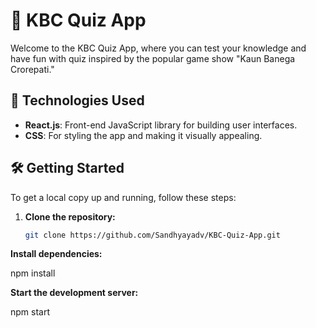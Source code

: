 # 🌟 KBC Quiz App

Welcome to the KBC Quiz App, where you can test your knowledge and have fun with quiz inspired by the popular game show "Kaun Banega Crorepati."

## 🚀 Technologies Used

- **React.js**: Front-end JavaScript library for building user interfaces.
- **CSS**: For styling the app and making it visually appealing.

## 🛠️ Getting Started

To get a local copy up and running, follow these steps:

1. **Clone the repository:**

   ```bash
   git clone https://github.com/Sandhyayadv/KBC-Quiz-App.git
   
<b>Install dependencies:</b>

npm install

<b>Start the development server:</b>

npm start
